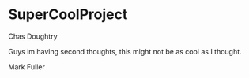 # SuperCoolProject

Chas Doughtry


Guys im having second thoughts, this might not be as cool as I thought.

Mark Fuller